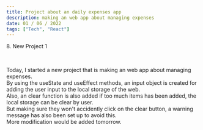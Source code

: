 ```yaml
---
title: Project about an daily expenses app
description: making an web app about managing expenses
date: 01 / 06 / 2022
tags: ["Tech", "React"]
---
```


<p>8. New Project 1</p>

<br/>
<p> Today, I started a new project that is making an web app about managing expenses.<br/>
By using the useState and useEffect methods, an input object is created for adding the user input to the local storage of the web.<br/>
Also, an clear function is also added if too much items has been added, the local storage can be clear by user.<br/>
But making sure they won't accidently click on the clear button, a warning message has also been set up to avoid this.<br/>
More modification would be added tomorrow.
</p>
